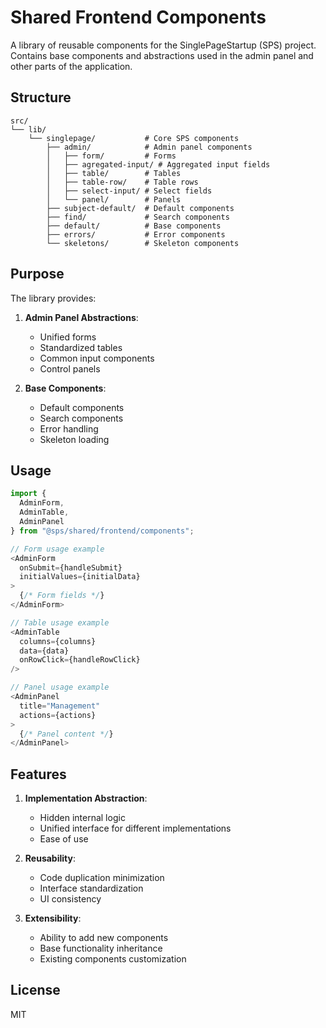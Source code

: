 # Shared Frontend Components

A library of reusable components for the SinglePageStartup (SPS) project. Contains base components and abstractions used in the admin panel and other parts of the application.

## Structure

```
src/
└── lib/
    └── singlepage/           # Core SPS components
        ├── admin/            # Admin panel components
        │   ├── form/         # Forms
        │   ├── agregated-input/ # Aggregated input fields
        │   ├── table/        # Tables
        │   ├── table-row/    # Table rows
        │   ├── select-input/ # Select fields
        │   └── panel/        # Panels
        ├── subject-default/  # Default components
        ├── find/             # Search components
        ├── default/          # Base components
        ├── errors/           # Error components
        └── skeletons/        # Skeleton components
```

## Purpose

The library provides:

1. **Admin Panel Abstractions**:

   - Unified forms
   - Standardized tables
   - Common input components
   - Control panels

2. **Base Components**:
   - Default components
   - Search components
   - Error handling
   - Skeleton loading

## Usage

```typescript
import {
  AdminForm,
  AdminTable,
  AdminPanel
} from "@sps/shared/frontend/components";

// Form usage example
<AdminForm
  onSubmit={handleSubmit}
  initialValues={initialData}
>
  {/* Form fields */}
</AdminForm>

// Table usage example
<AdminTable
  columns={columns}
  data={data}
  onRowClick={handleRowClick}
/>

// Panel usage example
<AdminPanel
  title="Management"
  actions={actions}
>
  {/* Panel content */}
</AdminPanel>
```

## Features

1. **Implementation Abstraction**:

   - Hidden internal logic
   - Unified interface for different implementations
   - Ease of use

2. **Reusability**:

   - Code duplication minimization
   - Interface standardization
   - UI consistency

3. **Extensibility**:
   - Ability to add new components
   - Base functionality inheritance
   - Existing components customization

## License

MIT
